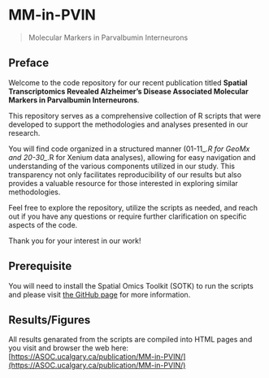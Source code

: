 # MM-in-PVIN
> Molecular Markers in Parvalbumin Interneurons

## Preface
Welcome to the code repository for our recent publication titled **Spatial Transcriptomics Revealed Alzheimer’s Disease Associated Molecular Markers in Parvalbumin Interneurons**. 

This repository serves as a comprehensive collection of R scripts that were developed to support the methodologies and analyses presented in our research.

You will find code organized in a structured manner (01-11_*.R for GeoMx and 20-30_*.R for Xenium data analyses), allowing for easy navigation and understanding of the various components utilized in our study. This transparency not only facilitates reproducibility of our results but also provides a valuable resource for those interested in exploring similar methodologies.

Feel free to explore the repository, utilize the scripts as needed, and reach out if you have any questions or require further clarification on specific aspects of the code.

Thank you for your interest in our work!

## Prerequisite
You will need to install the Spatial Omics Toolkit (SOTK) to run the scripts and please visit [the GitHub page](https://github.com/UC-ASOC/SOTK) for more information.

## Results/Figures
All results genarated from the scripts are compiled into HTML pages and you visit and browser the web here: ​​[https://ASOC.ucalgary.ca/publication/MM-in-PVIN/](https://ASOC.ucalgary.ca/publication/MM-in-PVIN/)
